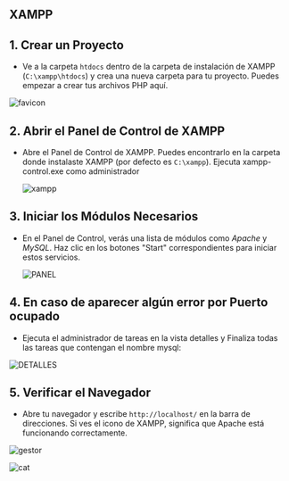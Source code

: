 ## XAMPP

## 1. Crear un Proyecto
- Ve a la carpeta `htdocs` dentro de la carpeta de instalación de XAMPP (`C:\xampp\htdocs`) y crea una nueva carpeta para tu proyecto. Puedes empezar a crear tus archivos PHP aquí.

![favicon](https://github.com/user-attachments/assets/34fffe7d-bba5-4a8d-9d2c-0c2ef7e6412e)

## 2. Abrir el Panel de Control de XAMPP
- Abre el Panel de Control de XAMPP. Puedes encontrarlo en la carpeta donde instalaste XAMPP (por defecto es `C:\xampp`). Ejecuta xampp-control.exe como administrador

  ![xampp](https://github.com/user-attachments/assets/ecb0732c-7ced-40c6-9278-18f33f8f0622)

## 3. Iniciar los Módulos Necesarios
- En el Panel de Control, verás una lista de módulos como _Apache_ y _MySQL_. Haz clic en los botones "Start" correspondientes para iniciar estos servicios.

  ![PANEL](https://github.com/user-attachments/assets/c6d36484-877f-4fb2-84f5-532699db6ab8)

## 4. En caso de aparecer algún error por Puerto ocupado
- Ejecuta el administrador de tareas en la vista detalles y Finaliza todas las tareas que contengan el nombre mysql:

![DETALLES](https://github.com/user-attachments/assets/a34365ae-38d8-4453-b9ea-e7076b30701f)

## 5. Verificar el Navegador
- Abre tu navegador y escribe `http://localhost/` en la barra de direcciones. Si ves el icono de XAMPP, significa que Apache está funcionando correctamente.
  
![gestor](https://github.com/user-attachments/assets/7b4dcdd5-1d10-4c0f-b036-d0f51e3167a3)


![cat](https://github.com/user-attachments/assets/95e2a819-6a15-41c8-a909-45cea8b3b32b)



